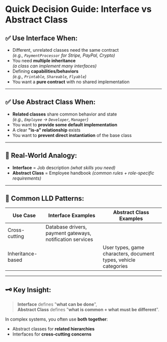# Quick Decision Guide: Interface vs Abstract Class

## ✅ Use **Interface** When:

- Different, unrelated classes need the same contract  
  _(e.g., `PaymentProcessor` for Stripe, PayPal, Crypto)_
- You need **multiple inheritance**  
  _(a class can implement many interfaces)_
- Defining **capabilities/behaviors**  
  _(e.g., `Printable`, `Shareable`, `Flyable`)_
- You want a **pure contract** with no shared implementation

---

## ✅ Use **Abstract Class** When:

- **Related classes** share common behavior and state  
  _(e.g., `Employee` → `Developer`, `Manager`)_
- You want to **provide some default implementation**
- A clear **"is-a" relationship** exists
- You want to **prevent direct instantiation** of the base class

---

## 🎯 Real-World Analogy:

- **Interface** = Job description _(what skills you need)_
- **Abstract Class** = Employee handbook _(common rules + role-specific requirements)_

---

## 🧠 Common LLD Patterns:

| Use Case         | Interface Examples                         | Abstract Class Examples                |
|------------------|---------------------------------------------|----------------------------------------|
| Cross-cutting    | Database drivers, payment gateways, notification services |                                        |
| Inheritance-based |                                             | User types, game characters, document types, vehicle categories |

---

## 🗝️ Key Insight:

> **Interface** defines "**what can be done**",  
> **Abstract Class** defines "**what is common + what must be different**".

In complex systems, you often use **both together**:  
- Abstract classes for **related hierarchies**
- Interfaces for **cross-cutting concerns**
